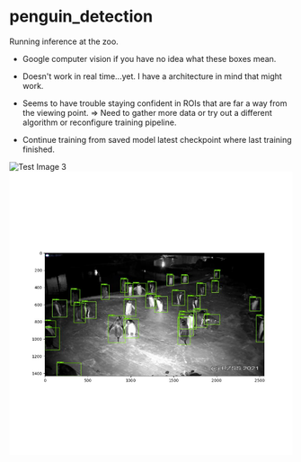 # penguin_detection
Running inference at the zoo.
* Google computer vision if you have no idea what these boxes mean.

* Doesn't work in real time...yet. I have a architecture in mind that might work.

* Seems to have trouble staying confident in ROIs that are far a way from the viewing point. => Need to gather more data or try out a different algorithm or reconfigure training pipeline.

* Continue training from saved model latest checkpoint where last training finished.

![Test Image 3](https://github.com/al-lu/penguin_detection/blob/main/demo_1.gif)
![Test Image 4](https://github.com/al-lu/penguin_detection/blob/main/0000003000.jpg)
